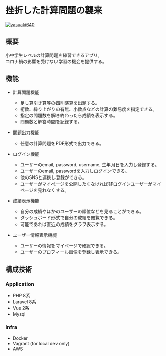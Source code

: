 # 挫折した計算問題の襲来

[![yasuaki640](https://circleci.com/gh/yasuaki640/keisan-mondai-san.svg?style=svg)](https://app.circleci.com/pipelines/github/yasuaki640/keisan-mondai-san)

## 概要

小中学生レベルの計算問題を練習できるアプリ。  
コロナ禍の影響を受けない学習の機会を提供する。

## 機能

- 計算問題機能
    - 足し算引き算等の四則演算を出題する。
    - 桁数、繰り上がりの有無、小数点などの計算の難易度を指定できる。
    - 指定の問題数を解き終わったら成績を表示する。
    - 問題数と解答時間を記録する。

- 問題出力機能
    - 任意の計算問題をPDF形式で出力できる。

- ログイン機能
    - ユーザーのemail, password, username, 生年月日を入力し登録する。
    - ユーザーのemail, passwordを入力しログインできる。
    - 他のSNSと連携し登録ができる。
    - ユーザーがマイページを公開したくなければ非ログインユーザーがマイページを見れなくする。


- 成績表示機能
    - 自分の成績やほかのユーザーの順位などを見ることができる。
    - ダッシュボード形式で自分の成績を閲覧できる。
    - 可能であれば直近の成績をグラフ表示する。


- ユーザー情報表示機能
    - ユーザーの情報をマイページで確認できる。
    - ユーザーのプロフィール画像を登録し表示できる。

## 構成技術

### Application

- PHP 8系
- Laravel 8系
- Vue 2系
- Mysql

### Infra

- Docker
- Vagrant (for local dev only)
- AWS
